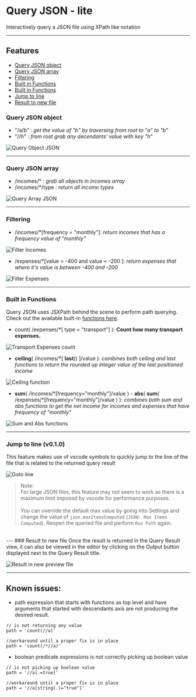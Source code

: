 # Query JSON - lite

Interactively query a JSON file using XPath like notation

---
## Features
- [Query JSON object](#query-json-object)
- [Query JSON array](#query-json-array)
- [Filtering](#filtering)
- [Built in Functions](#built-in-functions)
- [Built in Functions](#built-in-functions)
- [Jump to line](#jump-to-line-v010)
- [Result to new file](#result-to-new-file)

### Query JSON object
- "/a/b" : *get the value of "b" by traversing from root to "a" to "b"*
- "//h" : *from root grab any decendants' value with key "h"*

![Query Object JSON](resources/QueryObject.gif)

---
### Query JSON array
- /incomes/\* : *grab all objects in incomes array*
- /incomes/\*/type : *return all income types*

![Query Array JSON](resources/QueryArray.gif)

---
### Filtering
- /incomes/\*[frequency = "monthly"]: *return incomes that has a frequency value of "monthly"*

![Filter Incomes](resources/QueryFilter1.gif)
- /expenses/\*[value > -400 and value < -200 ]: *return expenses that where it's value is between -400 and -200*

![Filter Expenses](resources/QueryFilter2.gif)

---
### Built in Functions

Query JSON uses JSXPath behind the scene to perform path querying. Check out the available built-in [functions here](https://github.com/Quang-Nhan/JSXPath/blob/master/README.md#built-in-functions).

- count( /expenses/*[ type = "transport"] ): **Count how many transport expenses.**

![Transport Expenses count](resources/TransportExpensesCount.png)

- **ceiling**( /incomes/\*[ **last**() ]/value ): *combines both ceiling and last functions to return the rounded up integer value of the last positioned income*

![Ceiling function](resources/Ceiling.png)

- **sum**( /incomes/\*[frequency="monthly"]/value ) - **abs**( **sum**( /expenses/\*[frequency="monthly"]/value ) ): *combines both sum and abs functions to get the net income for incomes and expenses that have frequency of "monthly"*

![Sum and Abs functions](resources/SumAbsFunctions.png)

---
### Jump to line (v0.1.0)
This feature makes use of vscode symbols to quickly jump to the line of the file that is related to the returned query result


![Goto line](resources/GotoEditor.gif)


> Note: <br/>
> For large JSON files, this feature may not seem to work as there is a maximum limit imposed by vscode for performance purposes.<br/><br/>
> You can override the default max value by going into Settings and change the value of `json.maxItemsComputed` (`JSON: Max Items Computed`). Reopen the queried file and perform `Run Path` again.
<br/>
---
### Result to new file
Once the result is returned in the Query Result view, it can also be viewed in the editor by clicking on the Output button displayed next to the Query Result title.

![Result in new preview file](resources/PreviewResult.gif)

---
## Known issues:

- path expression that starts with functions as top level and have arguments that started with descendants axis are not producing the desired result. 
``` 
// is not returning any value
path = 'count(//a)' 

//workaround until a proper fix is in place
path = 'count(/*//a)'
```

- boolean predicate expressions is not correctly picking up boolean value
```
// is not picking up boolean value
path = '//a[.=true]' 

//workaround until a proper fix is in place
path = '//a[string(.)="true"]'
```
